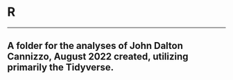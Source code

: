 # R
---
A folder for the analyses of John Dalton Cannizzo, 
August 2022 created, 
utilizing primarily the Tidyverse.
---
